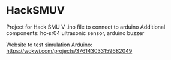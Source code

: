 # HackSMUV
Project for Hack SMU V
.ino file to connect to arduino
Additional components: hc-sr04 ultrasonic sensor, arduino buzzer

Website to test simulation Arduino:
https://wokwi.com/projects/376143033159682049
